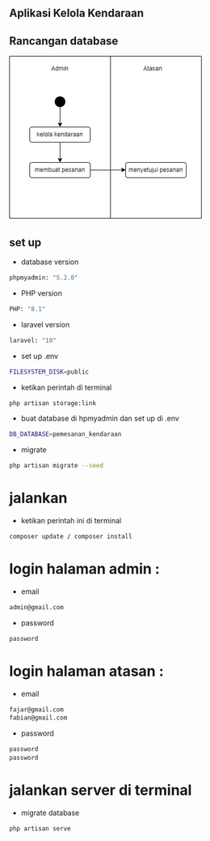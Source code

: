 ## Aplikasi Kelola Kendaraan

## Rancangan database
![img 1](public/activity-diagram.png)



## set up 
- database version
```bash
phpmyadmin: "5.2.0"
```
- PHP version
```bash
PHP: "8.1"
```
- laravel version
```bash
laravel: "10"
```

- set up .env
```bash
FILESYSTEM_DISK=public
```
- ketikan perintah di terminal
```bash
php artisan storage:link
```
- buat database di hpmyadmin dan set up di .env
```bash
DB_DATABASE=pemesanan_kendaraan
```
- migrate
```bash
php artisan migrate --seed
```

# jalankan 
- ketikan perintah ini di terminal
```bash
composer update / composer install
```

# login halaman admin :
- email
```bash
admin@gmail.com
```
- password
```bash
password
```

# login halaman atasan :
- email
```bash
fajar@gmail.com
fabian@gmail.com
```
- password
```bash
password
password
```

# jalankan server di terminal
- migrate database
```bash
php artisan serve
```

